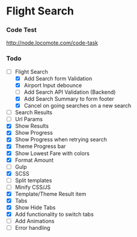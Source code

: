 # Flight Search

### Code Test
http://node.locomote.com/code-task

### Todo
- [ ] Flight Search 
  - [x] Add Search form Validation
  - [x] Airport Input debounce
  - [ ] Add Search API Validation (Backend)
  - [x] Add Search Summary to form footer
  - [x] Cancel on going searches on a new search
- [ ] Search Results
 - [ ] Url Params
 - [x] Show Results
 - [x] Show Progress
 - [x] Show Progress when retrying search
 - [x] Theme Progress bar
 - [x] Show Lowest Fare with colors
 - [x] Format Amount
- [ ] Gulp
 - [x] SCSS
 - [ ] Split templates
 - [ ] Minify CSS/JS
- [x] Template/Theme Result item
- [x] Tabs
 - [x] Show Hide Tabs
 - [x] Add functionality to switch tabs
- [ ] Add Animations
- [ ] Error handling
